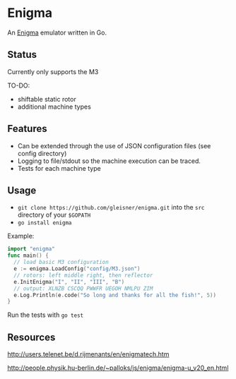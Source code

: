 # Enigma
An [Enigma](https://en.wikipedia.org/wiki/Enigma_machine) emulator written in Go.
## Status
Currently only supports the M3

TO-DO:
- shiftable static rotor
- additional machine types

## Features
- Can be extended through the use of JSON configuration files (see config directory)
- Logging to file/stdout so the machine execution can be traced.
- Tests for each machine type 

## Usage
- `git clone https://github.com/gleisner/enigma.git` into the `src` directory of your `$GOPATH` 
-  `go install enigma`

Example:
```go
import "enigma"
func main() {
  // load basic M3 configuration
  e := enigma.LoadConfig("config/M3.json")
  // rotors: left middle right, then reflector
  e.InitEnigma("I", "II", "III", "B")
  // output: XLNZB CSCQQ PWWFR UEGOH NMLPU ZIM
  e.Log.Println(e.code("So long and thanks for all the fish!", 5)) 
}
```
Run the tests with `go test`
## Resources
http://users.telenet.be/d.rijmenants/en/enigmatech.htm

http://people.physik.hu-berlin.de/~palloks/js/enigma/enigma-u_v20_en.html

